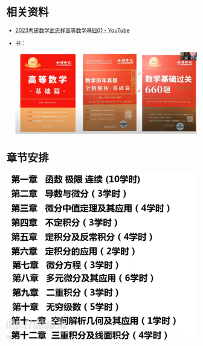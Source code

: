 # 相关资料

- [2023考研数学武忠祥高等数学基础01 - YouTube](https://www.youtube.com/watch?v=0LTcTMvtVyM&list=PL2mZ-clTblDWJ1smqXq0aK1rmudHw9GH5)

- 书：

  ![image-20220810170714342](Readme.assets/image-20220810170714342.png)



# 章节安排

![image-20220810171121463](Readme.assets/image-20220810171121463.png)





